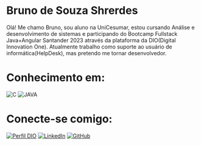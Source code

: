 # Bruno de Souza Shrerdes
Olá! Me chamo Bruno, sou aluno na UniCesumar, estou cursando Análise e desenvolvimento de sistemas e participando do Bootcamp Fullstack Java+Angular Santander 2023 através da plataforma da DIO(Digital Innovation One).
Atualmente trabalho como suporte ao usuário de informática(HelpDesk), mas pretendo me tornar desenvolvedor.
# Conhecimento em:
![C](https://avatars.githubusercontent.com/u/25699522?s=200&v=4)
![JAVA](https://camo.githubusercontent.com/7b23e6c442adf9ef0714d6b52c2621b3ebef58bcc2f101b8dabab05904201e4f/68747470733a2f2f63646e2e69636f6e73636f75742e636f6d2f69636f6e2f667265652f706e672d3235362f6a6176612d34332d3536393330352e706e67)
# Conecte-se comigo:
[![Perfil DIO](https://img.shields.io/badge/-Meu%20Perfil%20na%20DIO-000?style=for-the-badge)](https://www.dio.me/users/shrerdes2)
[![LinkedIn](https://img.shields.io/badge/LinkedIn-000?style=for-the-badge&logo=linkedin&logoColor=fff)](https://www.linkedin.com/public-profile/settings?trk=d_flagship3_profile_self_view_public_profile)
[![GitHub](https://img.shields.io/badge/GitHub-000?style=for-the-badge&logo=github&logoColor=fff)](https://github.com/brunoshrerdes)
